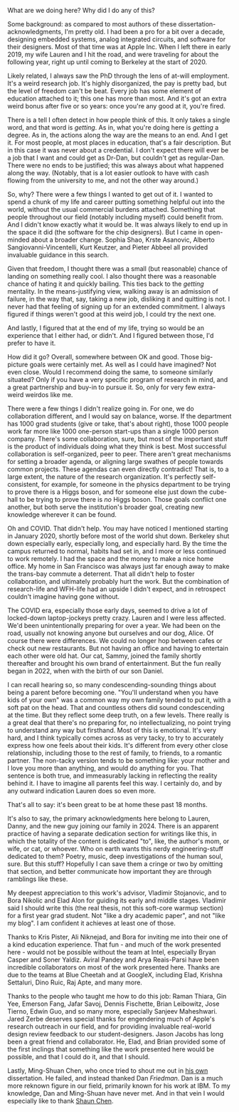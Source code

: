 What are we doing here? Why did I do any of this? 

Some background: as compared to most authors of these dissertation-acknowledgments, I'm pretty old. I had been a pro for a bit over a decade, designing embedded systems, analog integrated circuits, and software for their designers. Most of that time was at Apple Inc. When I left there in early 2019, my wife Lauren and I hit the road, and were traveling for about the following year, right up until coming to Berkeley at the start of 2020. 

Likely related, I always saw the PhD through the lens of at-will employment. It's a weird research job. It's highly disorganized, the pay is pretty bad, but the level of freedom can't be beat. Every job has some element of education attached to it; this one has more than most. And it's got an extra weird bonus after five or so years: once you're any good at it, you're fired. 

There is a tell I often detect in how people think of this. It only takes a single word, and that word is  *getting*. As in, what you're doing here is *getting* a degree. As in, the actions along the way are the means to an end. And I get it. For most people, at most places in education, that's a fair description. But in this case it was never about a credential. I don't expect there will ever be a job that I want and could get as Dr-Dan, but couldn't get as regular-Dan. There were no ends to be justified; this was always about what happened along the way. (Notably, that is a lot easier outlook to have with cash flowing from the university to me, and not the other way around.)

So, why? There were a few things I wanted to get out of it. I wanted to spend a chunk of my life and career putting something helpful out into the world, without the usual commercial burdens attached. Something that people throughout our field (notably including myself) could benefit from. And I didn't know exactly what it would be. It was always likely to end up in the space it did (the software for the chip designers). But I came in open-minded about a broader change. Sophia Shao, Krste Asanovic, Alberto Sangiovanni-Vincentelli, Kurt Keutzer, and Pieter Abbeel all provided invaluable guidance in this search. 

Given that freedom, I thought there was a small (but reasonable) chance of landing on something really cool. I also thought there was a reasonable chance of hating it and quickly bailing. This ties back to the *getting* mentality. In the means-justifying view, walking away is an admission of failure, in the way that, say, taking a new job, disliking it and quitting is not. I never had that feeling of signing up for an extended commitment. I always figured if things weren't good at this weird job, I could try the next one. 

And lastly, I figured that at the end of my life, trying so would be an experience that I either had, or didn't. And I figured between those, I'd prefer to have it.

How did it go? Overall, somewhere between OK and good. Those big-picture goals were certainly met. As well as I could have imagined? Not even close. Would I recommend doing the same, to someone similarly situated? Only if you have a very specific program of research in mind, and a great partnership and buy-in to pursue it. So, only for very few extra-weird weirdos like me. 

There were a few things I didn't realize going in. For one, we do collaboration different, and I would say on balance, worse. If the department has 1000 grad students (give or take, that's about right), those 1000 people work far more like 1000 one-person start-ups than a single 1000 person company. There's some collaboration, sure, but most of the important stuff is the product of individuals doing what they think is best. Most successful collaboration is self-organized, peer to peer. There aren't great mechanisms for setting a broader agenda, or aligning large swathes of people towards common projects. These agendas can even directly contradict! That is, to a large extent, the nature of the research organization. It's perfectly self-consistent, for example, for someone in the physics department to be trying to prove there is a Higgs boson, and for someone else just down the cube-hall to be trying to prove there is *no* Higgs boson. Those goals conflict one another, but both serve the institution's broader goal, creating new knowledge wherever it can be found. 

Oh and COVID. That didn't help. You may have noticed I mentioned starting in January 2020, shortly before most of the world shut down. Berkeley shut down especially early, especially long, and especially hard. By the time the campus returned to normal, habits had set in, and I more or less continued to work remotely. I had the space and the money to make a nice home office. My home in San Francisco was always just far enough away to make the trans-bay commute a deterrent. That all didn't help to foster collaboration, and ultimately probably hurt the work. But the combination of research-life and WFH-life had an upside I didn't expect, and in retrospect couldn't imagine having gone without. 

The COVID era, especially those early days, seemed to drive a lot of locked-down laptop-jockeys pretty crazy. Lauren and I were less affected. We'd been unintentionally preparing for over a year. We had been on the road, usually not knowing anyone but ourselves and our dog, Alice. Of course there were differences. We could no longer hop between cafes or check out new restaurants. But not having an office and having to entertain each other were old hat. Our cat, Sammy, joined the family shortly thereafter and brought his own brand of entertainment. But the fun really began in 2022, when with the birth of our son Daniel. 

I can recall hearing so, so many condescending-sounding things about being a parent before becoming one. "You'll understand when you have kids of your own" was a common way my own family tended to put it, with a soft pat on the head. That and countless others did sound condescending at the time. But they reflect some deep truth, on a few levels. There really is a great deal that there's no preparing for, no intellectualizing, no point trying to understand any way but firsthand. Most of this is emotional. It's very hard, and I think typically comes across as very tacky, to try to accurately express how one feels about their kids. It's different from every other close relationship, including those to the rest of family, to friends, to a romantic partner. The non-tacky version tends to be something like: your mother and I love you more than anything, and would do anything for you. That sentence is both true, and immeasurably lacking in reflecting the reality behind it. I have to imagine all parents feel this way. I certainly do, and by any outward indication Lauren does so even more. 

That's all to say: it's been great to be at home these past 18 months. 

It's also to say, the primary acknowledgments here belong to Lauren, Danny, and the new guy joining our family in 2024. There is an apparent practice of having a separate dedication section for writings like this, in which the totality of the content is dedicated "to", like, the author's mom, or wife, or cat, or whoever. Who on earth wants this nerdy engineering-stuff dedicated to them? Poetry, music, deep investigations of the human soul, sure. But this stuff? Hopefully I can save them a cringe or two by omitting that section, and better communicate how important they are through ramblings like these. 

My deepest appreciation to this work's advisor, Vladimir Stojanovic, and to Bora Nikolic and Elad Alon for guiding its early and middle stages. Vladimir said I should write this (the real thesis, not this soft-core warmup section) for a first year grad student. Not "like a dry academic paper", and not "like my blog". I am confident it achieves at least one of those. 

Thanks to Kris Pister, Ali Niknejad, and Bora for inviting me into their one of a kind education experience. That fun - and much of the work presented here - would not be possible without the team at Intel, especially Bryan Casper and Soner Yaldiz. Aviral Pandey and Arya Reais-Parsi have been incredible collaborators on most of the work presented here. Thanks are due to the teams at Blue Cheetah and at GoogleX, including Elad, Krishna Settaluri, Dino Ruic, Raj Apte, and many more. 

Thanks to the people who taught me how to do this job: Raman Thiara, Gin Yee, Emerson Fang, Jafar Savoj, Dennis Fischette, Brian Leibowitz, Jose Tierno, Edwin Guo, and so many more, especially Sanjeev Maheshwari. Jared Zerbe deserves special thanks for engendering much of Apple's research outreach in our field, and for providing invaluable real-world design review feedback to our student-designers.  Jason Jacobs has long been a great friend and collaborator. He, Elad, and Brian provided some of the first inclings that something like the work presented here would be possible, and that I could do it, and that I should. 

Lastly, Ming-Shuan Chen, who once tried to shout me out in [his own](https://escholarship.org/content/qt1h08466w/qt1h08466w.pdf) dissertation. He failed, and instead thanked Dan *Friedman*. Dan is a much more reknown figure in our field, primarily known for his work at IBM. To my knowledge, Dan and Ming-Shuan have never met. And in that vein I would especially like to thank [Shaun Chen](https://en.wikipedia.org/wiki/Shaun_Chen). 
